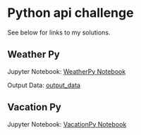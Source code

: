 # Python api challenge

See below for links to my solutions.

## Weather Py

Jupyter Notebook: [WeatherPy Notebook](WeatherPy/WeatherPy.ipynb)

Output Data: [output\_data](WeatherPy/output_data)

## Vacation Py

Jupyter Notebook: [VacationPy Notebook](VacationPy/VacationPy.ipynb)

